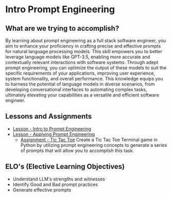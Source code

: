 # Intro Prompt Engineering

## What are we trying to accomplish?

By learning about prompt engineering as a full stack software engineer, you aim to enhance your proficiency in crafting precise and effective prompts for natural language processing models. This skill empowers you to better leverage language models like GPT-3.5, enabling more accurate and contextually relevant interactions with software systems. Through adept prompt engineering, you can optimize the output of these models to suit the specific requirements of your applications, improving user experience, system functionality, and overall performance. This knowledge equips you to harness the potential of language models in diverse scenarios, from developing conversational interfaces to automating complex tasks, ultimately elevating your capabilities as a versatile and efficient software engineer.

## Lessons and Assignments

- [Lesson - Intro to Prompt Engineering](./1-intro-pe.md)
- [Lesson - Applying Prompt Engineering](2-applying-pe.md)
  - [Assignment - Tic Tac Toe](.) Create a Tic Tac Toe Terminal game in Python by utilizing prompt engineering concepts to generate a series of prompts that will allow you to accomplish this task.

## ELO's (Elective Learning Objectives)

- Understand LLM's strengths and witnesses
- Identify Good and Bad prompt practices
- Generate effective prompts
